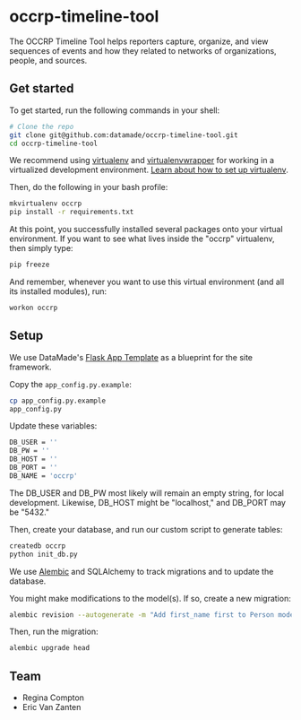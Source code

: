 # occrp-timeline-tool

The OCCRP Timeline Tool helps reporters capture, organize, and view sequences of events and how they related to networks of organizations, people, and sources. 

## Get started
To get started, run the following commands in your shell:

```bash
# Clone the repo
git clone git@github.com:datamade/occrp-timeline-tool.git
cd occrp-timeline-tool
```

We recommend using [virtualenv](https://virtualenv.readthedocs.io/en/latest/)
and
[virtualenvwrapper](https://virtualenvwrapper.readthedocs.io/en/latest/install.html)
for working in a virtualized development environment. [Learn about how to set up
virtualenv](http://docs.python-guide.org/en/latest/dev/virtualenvs/).

Then, do the following in your bash profile:

```bash
mkvirtualenv occrp
pip install -r requirements.txt
```

At this point, you successfully installed several packages onto your virtual environment. If you want to see what lives inside the "occrp" virtualenv, then simply type:

```bash
pip freeze
```

And remember, whenever you want to use this virtual environment (and all its installed modules), run:

```bash
workon occrp
```

## Setup

We use DataMade's [Flask App Template](https://github.com/datamade/flask_app_template) as a blueprint for the site framework.

Copy the `app_config.py.example`:

```bash
cp app_config.py.example
app_config.py
```

Update these variables:

```bash
DB_USER = ''
DB_PW = ''
DB_HOST = ''
DB_PORT = ''
DB_NAME = 'occrp'
```

The DB_USER and DB_PW most likely will remain an empty string, for local development. Likewise, DB_HOST might be "localhost," and DB_PORT may be "5432."

Then, create your database, and run our custom script to generate tables:

```bash
createdb occrp
python init_db.py
```

We use [Alembic](http://alembic.zzzcomputing.com/en/latest/index.html) and SQLAlchemy to track migrations and to update the database.

You might make modifications to the model(s). If so, create a new migration:

```bash
alembic revision --autogenerate -m "Add first_name first to Person model"
```

Then, run the migration: 

```bash
alembic upgrade head
```

## Team

* Regina Compton
* Eric Van Zanten

